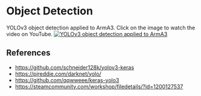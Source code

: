 # Object Detection

YOLOv3 object detection applied to ArmA3. Click on the image to watch the video on YouTube.
[![YOLOv3 object detection applied to ArmA3](https://github.com/UgurUysal86/MLS4MIL/blob/master/poster_detection.jpg)](https://www.youtube.com/watch?v=Nrg5WcMN9lU&feature=youtu.be)

## References
- https://github.com/schneider128k/yolov3-keras
- https://pjreddie.com/darknet/yolo/
- https://github.com/qqwweee/keras-yolo3
- https://steamcommunity.com/workshop/filedetails/?id=1200127537

